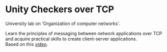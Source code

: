 # Unity Checkers over TCP  
University lab on 'Organization of computer networks'.  

Learn the principles of messaging between network applications over TCP and acquire practical skills to create client-server applications.  
Based on this [video](https://www.youtube.com/watch?v=93o_Ad5C5Ds).
